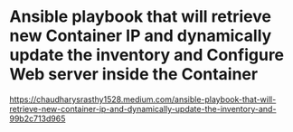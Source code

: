 # Ansible playbook that will retrieve new Container IP and dynamically update the inventory and Configure Web server inside the Container


https://chaudharysrasthy1528.medium.com/ansible-playbook-that-will-retrieve-new-container-ip-and-dynamically-update-the-inventory-and-99b2c713d965
